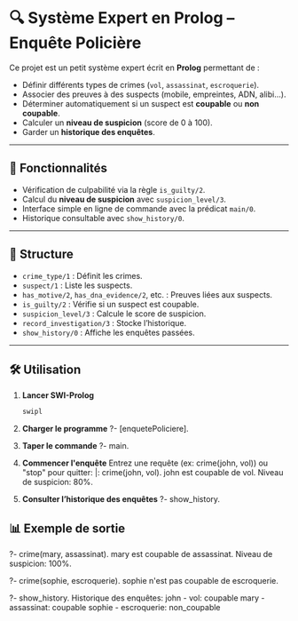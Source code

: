 # 🔍 Système Expert en Prolog – Enquête Policière

Ce projet est un petit système expert écrit en **Prolog** permettant de :
- Définir différents types de crimes (`vol`, `assassinat`, `escroquerie`).
- Associer des preuves à des suspects (mobile, empreintes, ADN, alibi...).
- Déterminer automatiquement si un suspect est **coupable** ou **non coupable**.
- Calculer un **niveau de suspicion** (score de 0 à 100).
- Garder un **historique des enquêtes**.

---

## 🚀 Fonctionnalités

- Vérification de culpabilité via la règle `is_guilty/2`.
- Calcul du **niveau de suspicion** avec `suspicion_level/3`.
- Interface simple en ligne de commande avec la prédicat `main/0`.
- Historique consultable avec `show_history/0`.

---

## 📂 Structure

- `crime_type/1` : Définit les crimes.
- `suspect/1` : Liste les suspects.
- `has_motive/2`, `has_dna_evidence/2`, etc. : Preuves liées aux suspects.
- `is_guilty/2` : Vérifie si un suspect est coupable.
- `suspicion_level/3` : Calcule le score de suspicion.
- `record_investigation/3` : Stocke l’historique.
- `show_history/0` : Affiche les enquêtes passées.

---

## 🛠️ Utilisation

1. **Lancer SWI-Prolog**
   ```bash
   swipl

2. **Charger le programme**
?- [enquetePoliciere].

3. **Taper le commande**
?- main.

4. **Commencer l'enquête**
Entrez une requête (ex: crime(john, vol)) ou "stop" pour quitter:
|: crime(john, vol).
john est coupable de vol.
Niveau de suspicion: 80%.

5. **Consulter l’historique des enquêtes**
?- show_history.


## 📊 Exemple de sortie
?- crime(mary, assassinat).
mary est coupable de assassinat.
Niveau de suspicion: 100%.

?- crime(sophie, escroquerie).
sophie n'est pas coupable de escroquerie.

?- show_history.
Historique des enquêtes:
john - vol: coupable
mary - assassinat: coupable
sophie - escroquerie: non_coupable